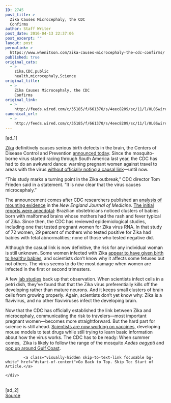 ```yaml
---
ID: 2745
post_title: >
  Zika Causes Microcephaly, the CDC
  Confirms
author: Staff Writer
post_date: 2016-04-13 22:37:06
post_excerpt: ""
layout: post
permalink: >
  https://www.whenitson.com/zika-causes-microcephaly-the-cdc-confirms/
published: true
original_cats:
  - >
    zika,CDC,public
    health,microcephaly,Science
original_title:
  - >
    Zika Causes Microcephaly, the CDC
    Confirms
original_link:
  - >
    http://feeds.wired.com/c/35185/f/661370/s/4eec8209/sc/11/l/0L0Swired0N0C20A160C0A40Ccdc0Eofficial0Ezika0Ecauses0Emicrocephaly0C/story01.htm
canonical_url:
  - >
    http://feeds.wired.com/c/35185/f/661370/s/4eec8209/sc/11/l/0L0Swired0N0C20A160C0A40Ccdc0Eofficial0Ezika0Ecauses0Emicrocephaly0C/story01.htm
---
```

 [ad_1]
<br><div id="start-of-content"><article class="content link-underline relative body-copy" data-js="content" itemprop="articleBody" readability="58.125462772522"><p><a href="http://www.wired.com/tag/zika/" target="_blank">Zika</a> definitively causes serious birth defects in the brain, the Centers of Disease Control and Prevention <a href="http://www.cdc.gov/media/releases/2016/s0413-zika-microcephaly.html" target="_blank">announced today</a>. Since the mosquito-borne virus started racing through South America last year, the CDC has had to do an awkward dance: warning pregnant women against travel to areas with the virus <a href="http://www.wired.com/2016/02/the-zika-epidemic-is-real-a-link-to-birth-defects-may-not-be/" target="_blank">without officially noting a causal link</a>—until now.</p>
<p>“This study marks a turning point in the Zika outbreak,” CDC director Tom Frieden said in a statement. “It is now clear that the virus causes microcephaly.”</p>
<p>The announcement comes after CDC researchers published an <a href="http://www.nejm.org/doi/full/10.1056/NEJMsr1604338?query=featured_home" target="_blank">analysis of mounting evidence</a> in the <em>New England Journal of Medicine</em>. <a href="http://www.wired.com/2016/01/zika-virus/" target="_blank">The initial reports were anecdotal</a>: Brazilian obstetricians noticed clusters of babies born with malformed brains whose mothers had the rash and fever typical of Zika. Since then, the CDC has reviewed epidemiological studies, including one that tested pregnant women for Zika virus RNA. In that study of 72 women, 29 percent of mothers who tested positive for Zika had babies with fetal abnormalities; none of those who tested negative did.</p>
<p>Although the casual link is now definitive, the risk for any individual woman is still unknown. Some women infected with Zika <a href="http://www.wired.com/2016/02/cdc-sees-birth-defects-pregnant-us-travelers-zika/" target="_blank">appear to have given birth to healthy babies</a>, and scientists don’t know why it affects some fetuses but not others. The virus seems to do the most damage when women are infected in the first or second trimesters.</p>
<p>A few <a href="http://www.wired.com/2016/03/lab-grown-brain-balls-strengthen-zikas-link-microcephaly/" target="_blank">lab studies</a> back up that observation. When scientists infect cells in a petri dish, they’ve found that that the Zika virus preferentially kills off the developing rather than mature neurons. And it keeps small clusters of brain cells from growing properly. Again, scientists don’t yet know why: Zika is a flavivirus, and no other flaviviruses infect the developing brain.</p>
<p>Now that the CDC has officially established the link between Zika and microcephaly, communicating the risk to travelers—most important pregnant women—becomes more straightforward. But the hard part for science is still ahead. <a href="http://www.wired.com/2016/02/zika-research-utmb/" target="_blank">Scientists are now working on vaccines</a>, developing mouse models to test drugs while still trying to learn basic information about how the virus works. The CDC has to be ready: When summer comes,  Zika is likely to follow the range of the mosquito <em>Aedes aegypti </em>and <a href="http://www.wired.com/2016/02/mosquito-control-story/" target="_blank">pop up around Gulf Coast</a>.</p>

			<a class="visually-hidden skip-to-text-link focusable bg-white" href="#start-of-content">Go Back to Top. Skip To: Start of Article.</a>

			
</article>

	</div>
<br>[ad_2]
<br><a href="http://feeds.wired.com/c/35185/f/661370/s/4eec8209/sc/11/l/0L0Swired0N0C20A160C0A40Ccdc0Eofficial0Ezika0Ecauses0Emicrocephaly0C/story01.htm">Source </a>